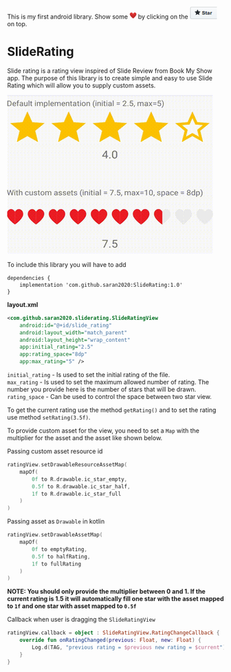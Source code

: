 This is my first android library. Show some ![Love]( assets/red_heart.png "Love") by clicking on the ![Star]( assets/github_star.png "Star") on top.

# SlideRating

Slide rating is a rating view inspired of Slide Review from Book My Show app. The purpose of this library is to create simple and easy to use Slide Rating which will allow you to supply custom assets.

![](assets/demo.gif)

To include this library you will have to add
```Gradle
dependencies {
    implementation 'com.github.saran2020:SlideRating:1.0'
}
```

**layout.xml**
```xml
<com.github.saran2020.sliderating.SlideRatingView
    android:id="@+id/slide_rating"
    android:layout_width="match_parent"
    android:layout_height="wrap_content"
    app:initial_rating="2.5"
    app:rating_space="8dp"
    app:max_rating="5" />
```
`initial_rating` - Is used to set the initial rating of the file.  
`max_rating` - Is used to set the maximum allowed number of rating. The number you provide here is the number of stars that will be drawn.  
`rating_space` - Can be used to control the space between two star view.

To get the current rating use the method `getRating()` and to set the rating use method `setRating(3.5f)`.


To provide custom asset for the view, you need to set a `Map` with the multiplier for the asset and the asset like shown below.

Passing custom asset resource id
```kotlin
ratingView.setDrawableResourceAssetMap(
    mapOf(
        0f to R.drawable.ic_star_empty,
        0.5f to R.drawable.ic_star_half,
        1f to R.drawable.ic_star_full
    )
)
```

Passing asset as `Drawable` in kotlin
```kotlin
ratingView.setDrawableAssetMap(
    mapOf(
        0f to emptyRating,
        0.5f to halfRating,
        1f to fullRating
    )
)
```
**NOTE: You should only provide the multiplier between 0 and 1. If the current rating is 1.5 it will automatically fill one star with the asset mapped to `1f` and one star with asset mapped to `0.5f`**

Callback when user is dragging the `SlideRatingView`
```kotlin
ratingView.callback = object : SlideRatingView.RatingChangeCallback {
    override fun onRatingChanged(previous: Float, new: Float) {
        Log.d(TAG, "previous rating = $previous new rating = $current")
    }
}
```